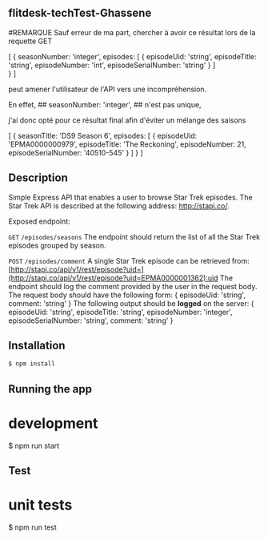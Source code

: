 ## flitdesk-techTest-Ghassene
#REMARQUE
Sauf erreur de ma part, chercher à avoir ce résultat lors de la requette GET

[
	{
		seasonNumber: 'integer',
		episodes: [
			{
				episodeUid: 'string',
				episodeTitle: 'string',
				episodeNumber: 'int',
				episodeSerialNumber: 'string'
			}
		]	
	}
]

peut amener l'utilisateur de l'API vers une incompréhension.


En effet, ## seasonNumber: 'integer', ## n'est pas unique, 


j'ai donc opté pour ce résultat final afin d'éviter un mélange des saisons


[
  {
    seasonTitle: 'DS9 Season 6',
    episodes: [
      {
        episodeUid: 'EPMA0000000979',
        episodeTitle: 'The Reckoning',
        episodeNumber: 21,
        episodeSerialNumber: '40510-545'
      }
    ]
  }
]


## Description


Simple Express API that enables a user to browse Star Trek episodes.
The Star Trek API is described at the following address: http://stapi.co/.

Exposed endpoint:

`GET` `/episodes/seasons` 
The endpoint should return the list of all the Star Trek episodes grouped by season.

`POST` `/episodes/comment`
A single Star Trek episode can be retrieved from:
[http://stapi.co/api/v1/rest/episode?uid=](http://stapi.co/api/v1/rest/episode?uid=EPMA0000001362):uid
The endpoint should log the comment provided by the user in the request body.
The request body should have the following form:
{
	episodeUid: 'string',
	comment: 'string'
}
The following output should be **logged** on the server:
{
	episodeUid: 'string',
	episodeTitle: 'string',
	episodeNumber: 'integer',
	episodeSerialNumber: 'string',
	comment: 'string'
}


## Installation

```bash
$ npm install
```

## Running the app

# development
$ npm run start


## Test

# unit tests
$ npm run test
